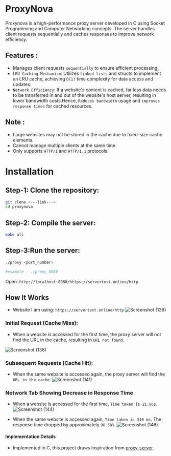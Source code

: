 
# ProxyNova

Proxynova is a high-performance proxy server developed in C using Socket Programming and Computer Networking concepts. The server handles client requests sequentially and caches responses  to improve network efficiency.

## Features :

- Manages client requests `sequentially` to ensure efficient processing.
- `LRU Caching Mechanism`: Utilizes `linked lists` and structs to implement an LRU cache, achieving `O(1)` time complexity for data access and updates.
- `Network Efficiency`: If a website's content is cached, far less data needs to be transferred in and out of the website's host server, resulting in lower bandwidth costs.Hence, `Reduces bandwidth` usage and `improves response times` for cached resources.


## Note :
- Large websites may not be stored in the cache due to fixed-size cache elements.
- Cannot manage multiple clients at the same time.
- Only supports `HTTP/1` and `HTTP/1.1` protocols.
# Installation

## Step-1: Clone the repository:

```bash
git clone <---link--->
cd proxynova

```
## Step-2: Compile the server:
```bash
make all

```

## Step-3:Run the server:

```bash
./proxy <port_number>

#example - ./proxy 8080
```
Open: `http://localhost:8080/https://servertest.online/http`


## How It Works

- Website I am using: `https://servertest.online/http`
![Screenshot (139)](https://github.com/user-attachments/assets/b405bcbf-ca1b-4fa8-9454-b180a7d47a89)


### Initial Request (Cache Miss):
- When a website is accessed for the first time, the proxy server will not find the URL in the cache, resulting in `URL not found`.

![Screenshot (138)](https://github.com/user-attachments/assets/f6d87bc4-ffbb-4d81-9b1b-522944cd31e3)


### Subsequent Requests (Cache Hit):
- When the same website is accessed again, the proxy server will find the `URL in the cache`.
![Screenshot (141)](https://github.com/user-attachments/assets/3f3107f4-17a1-4888-a470-4a383d18c7fc)


### Network Tab Showing Decrease in Response Time

- When a website is accessed for the first time, `Time taken is 21.86s`. 
![Screenshot (144)](https://github.com/user-attachments/assets/ea408d6f-186b-4b02-ab9a-4f1ceedc52d1)


- When the same website is accessed again, `Time taken is 310 ms`. The response time dropped by approximately `98.58%`.
![Screenshot (146)](https://github.com/user-attachments/assets/bb59cdd1-5c1b-4178-8ab1-91058041de9f)


#### Implementation Details

- Implemented in C, this project draws inspiration from  [proxy-server](https://github.com/vaibhavnaagar/proxy-server).

